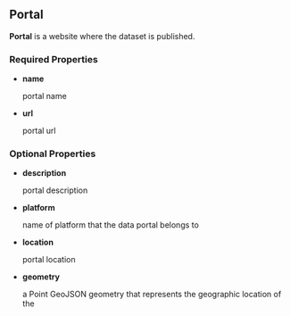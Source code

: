 ## Portal

**Portal** is a website where the dataset is published.

### Required Properties

* **name**

  portal name

* **url**

  portal url

### Optional Properties

* **description**

  portal description

* **platform**

  name of platform that the data portal belongs to

* **location**

  portal location

* **geometry**

  a Point GeoJSON geometry that represents the geographic location of the
